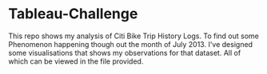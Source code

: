 # Tableau-Challenge

This repo shows my analysis of Citi Bike Trip History Logs. To find out some Phenomenon happening though out the month of July 2013. I've designed some visualisations that shows my observations for that dataset. All of which can be viewed in the file provided.
